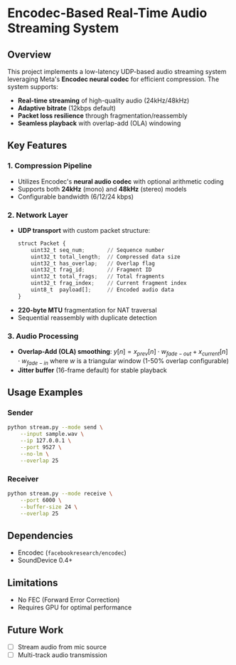 # **Encodec-Based Real-Time Audio Streaming System**

## **Overview**
This project implements a low-latency UDP-based audio streaming system leveraging Meta's **Encodec neural codec** for efficient compression. The system supports:
- **Real-time streaming** of high-quality audio (24kHz/48kHz)
- **Adaptive bitrate** (12kbps default)
- **Packet loss resilience** through fragmentation/reassembly
- **Seamless playback** with overlap-add (OLA) windowing

## **Key Features**

### **1. Compression Pipeline**
- Utilizes Encodec's **neural audio codec** with optional arithmetic coding
- Supports both **24kHz** (mono) and **48kHz** (stereo) models
- Configurable bandwidth (6/12/24 kbps)

### **2. Network Layer**
- **UDP transport** with custom packet structure:
  ```python
  struct Packet {
      uint32_t seq_num;       // Sequence number
      uint32_t total_length;  // Compressed data size
      uint32_t has_overlap;   // Overlap flag
      uint32_t frag_id;       // Fragment ID
      uint32_t total_frags;   // Total fragments
      uint32_t frag_index;    // Current fragment index
      uint8_t  payload[];     // Encoded audio data
  }
  ```
- **220-byte MTU** fragmentation for NAT traversal
- Sequential reassembly with duplicate detection

### **3. Audio Processing**
- **Overlap-Add (OLA) smoothing**:
  $y[n] = x_{prev}[n] \cdot w_{fade-out} + x_{current}[n] \cdot w_{fade-in}$
  where $w$ is a triangular window (1-50% overlap configurable)
- **Jitter buffer** (16-frame default) for stable playback

## **Usage Examples**
### **Sender**
```bash
python stream.py --mode send \
    --input sample.wav \
    --ip 127.0.0.1 \
    --port 9527 \
    --no-lm \
    --overlap 25
```

### **Receiver**
```bash
python stream.py --mode receive \
    --port 6000 \
    --buffer-size 24 \
    --overlap 25
```

## **Dependencies**
- Encodec (`facebookresearch/encodec`)
- SoundDevice 0.4+

## **Limitations**
- No FEC (Forward Error Correction)
- Requires GPU for optimal performance

## **Future Work**
- [ ] Stream audio from mic source
- [ ] Multi-track audio transmission